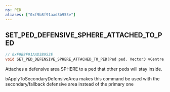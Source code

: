 ```yaml
---
ns: PED
aliases: ["0xf9b8f91aad3b953e"]
---
```

## SET_PED_DEFENSIVE_SPHERE_ATTACHED_TO_PED

```c
// 0xF9B8F91AAD3B953E
void SET_PED_DEFENSIVE_SPHERE_ATTACHED_TO_PED(Ped ped, Vector3 vCentre, float fRadius, bool ApplyToSecondaryDefensiveArea);
```

Attaches a defensive area SPHERE to a ped that other peds will stay inside.

bApplyToSecondaryDefensiveArea makes this command be used with the secondary/fallback defensive area instead of the primary one

